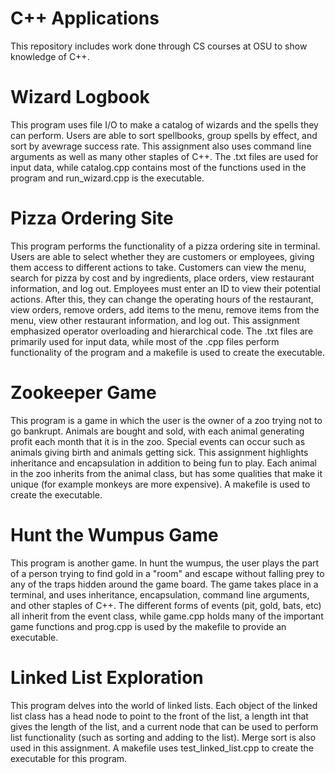 # C++ Applications
This repository includes work done through CS courses at OSU to show knowledge of C++.

# Wizard Logbook
This program uses file I/O to make a catalog of wizards and the spells they can perform. Users are able to sort spellbooks, group spells by effect, and sort by avewrage success rate. This assignment also uses command line arguments as well as many other staples of C++. The .txt files are used for input data, while catalog.cpp contains most of the functions used in the program and run_wizard.cpp is the executable. 

# Pizza Ordering Site
This program performs the functionality of a pizza ordering site in terminal. Users are able to select whether they are customers or employees, giving them access to different actions to take. Customers can view the menu, search for pizza by cost and by ingredients, place orders, view restaurant information, and log out. Employees must enter an ID to view their potential actions. After this, they can change the operating hours of the restaurant, view orders, remove orders, add items to the menu, remove items from the menu, view other restaurant information, and log out. This assignment emphasized operator overloading and hierarchical code. The .txt files are primarily used for input data, while most of the .cpp files perform functionality of the program and a makefile is used to create the executable.

# Zookeeper Game
This program is a game in which the user is the owner of a zoo trying not to go bankrupt. Animals are bought and sold, with each animal generating profit each month that it is in the zoo. Special events can occur such as animals giving birth and animals getting sick. This assignment highlights inheritance and encapsulation in addition to being fun to play. Each animal in the zoo inherits from the animal class, but has some qualities that make it unique (for example monkeys are more expensive). A makefile is used to create the executable.

# Hunt the Wumpus Game
This program is another game. In hunt the wumpus, the user plays the part of a person trying to find gold in a "room" and escape without falling prey to any of the traps hidden around the game board. The game takes place in a terminal, and uses inheritance, encapsulation, command line arguments, and other staples of C++. The different forms of events (pit, gold, bats, etc) all inherit from the event class, while game.cpp holds many of the important game functions and prog.cpp is used by the makefile to provide an executable.

# Linked List Exploration
This program delves into the world of linked lists. Each object of the linked list class has a head node to point to the front of the list, a length int that gives the length of the list, and a current node that can be used to perform list functionality (such as sorting and adding to the list). Merge sort is also used in this assignment. A makefile uses test_linked_list.cpp to create the executable for this program.
